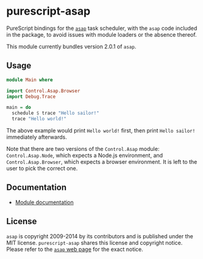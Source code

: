 # purescript-asap

PureScript bindings for the
[`asap`](https://github.com/kriskowal/asap) task scheduler, with the
`asap` code included in the package, to avoid issues with module
loaders or the absence thereof.

This module currently bundles version 2.0.1 of `asap`.

## Usage

```purescript
module Main where

import Control.Asap.Browser
import Debug.Trace

main = do
  schedule $ trace "Hello sailor!"
  trace "Hello world!"
```

The above example would print `Hello world!` first, then print `Hello
sailor!` immediately afterwards.

Note that there are two versions of the `Control.Asap` module:
`Control.Asap.Node`, which expects a Node.js environment, and
`Control.Asap.Browser`, which expects a browser environment. It is
left to the user to pick the correct one.

## Documentation

* [Module documentation](docs/Module.md)

## License

`asap` is copyright 2009-2014 by its contributors and is published
under the MIT license. `purescript-asap` shares this license and
copyright notice. Please refer to the
[`asap` web page](https://github.com/kriskowal/asap) for the exact
notice.
